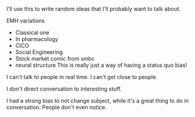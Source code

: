 I'll use this to write random ideas that I'll probably want to talk about.

EMH variations
- Classical one
- In pharmacology
- CICO
- Social Engineering
- Stock market comic from smbc
- neural structure
This is really just a way of having a status quo bias!


I can't talk to people in real time. I can't get close to people.

I don't direct conversation to interesting stuff.

I had a strong bias to not change subject, while it's a great thing to do in conversation. People don't even notice.
